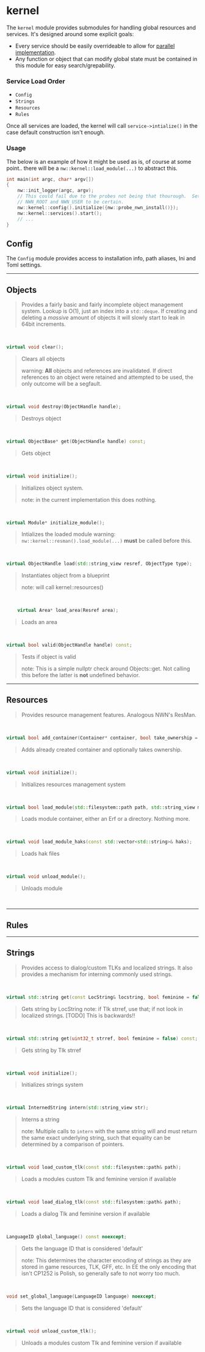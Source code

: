 # kernel

The `kernel` module provides submodules for handling global resources and services.  It's designed around some explicit goals:

* Every service should be easily overrideable to allow for [parallel implementation](http://sevangelatos.com/john-carmack-on-parallel-implementations/).
* Any function or object that can modify global state must be contained in this module for easy search/grepability.

### Service Load Order

- `Config`
- `Strings`
- `Resources`
- `Rules`

Once all services are loaded, the kernel will call `service->intialize()` in the case default construction
isn't enough.

### Usage

The below is an example of how it might be used as is, of course at some point.. there will be a `nw::kernel::load_module(...)` to abstract this.

```cpp
int main(int argc, char* argv[])
{
    nw::init_logger(argc, argv);
    // This could fail due to the probes not being that thourough.  Set env vars
    // NWN_ROOT and NWN_USER to be certain.
    nw::kernel::config().initialize({nw::probe_nwn_install()});
    nw::kernel::services().start();
    // ...
}
```

## Config

The `Config` module provides access to installation info, path aliases, Ini and Toml settings.

-------------------

## Objects
> Provides a fairly basic and fairly incomplete object management system.  Lookup is O(1), just an index into a `std::deque`.
> If creating and deleting a *massive* amount of objects it will slowly start to leak in 64bit increments.

<br>

```cpp
virtual void clear();
```
> Clears all objects
>
> warning: **All** objects and references are invalidated.  If direct references to an object were
> retained and attempted to be used, the only outcome will be a segfault.

<br>

```cpp
virtual void destroy(ObjectHandle handle);
```
> Destroys object

<br>

```cpp
virtual ObjectBase* get(ObjectHandle handle) const;
```
> Gets object

<br>

```cpp
virtual void initialize();
```
> Initializes object system.
>
> note: in the current implementation this does nothing.

<br>

```cpp
virtual Module* initialize_module();
```
> Intializes the loaded module
> warning: `nw::kernel::resman().load_module(...)` **must** be called before this.

<br>

```cpp
virtual ObjectHandle load(std::string_view resref, ObjectType type);
```
> Instantiates object from a blueprint
>
> note: will call kernel::resources()

<br>

```cpp
    virtual Area* load_area(Resref area);
```
> Loads an area

<br>

```cpp
virtual bool valid(ObjectHandle handle) const;
```
> Tests if object is valid
>
> note: This is a simple nullptr check around Objects::get.  Not calling this before
> the latter is **not** undefined behavior.

-------------------

## Resources
> Provides resource management features.  Analogous NWN's ResMan.

 <br>

```cpp
virtual bool add_container(Container* container, bool take_ownership = true);
```
> Adds already created container and optionally takes ownership.

 <br>

```cpp
virtual void initialize();
```
> Initializes resources management system

<br>

```cpp
virtual bool load_module(std::filesystem::path path, std::string_view manifest = {});
```
> Loads module container, either an Erf or a directory.  Nothing more.

<br>

```cpp
virtual void load_module_haks(const std::vector<std::string>& haks);
```
> Loads hak files

<br>

```cpp
virtual void unload_module();
```
> Unloads module

<br>

-------------------

## Rules

-------------------

## Strings
> Provides access to dialog/custom TLKs and localized strings.  It also provides a mechanism for interning
> commonly used strings.

<br>

```cpp
virtual std::string get(const LocString& locstring, bool feminine = false) const;
```
> Gets string by LocString
> note: if Tlk strref, use that; if not look in localized strings.  [TODO] This is backwards!!

<br>

```cpp
virtual std::string get(uint32_t strref, bool feminine = false) const;
```
> Gets string by Tlk strref

<br>

```cpp
virtual void initialize();
```
> Initializes strings system

<br>

```cpp
virtual InternedString intern(std::string_view str);
```
> Interns a string
>
> note: Multiple calls to `intern` with the same string will and must return
> the same exact underlying string, such that equality can be determined
> by a comparison of pointers.

<br>

```cpp
virtual void load_custom_tlk(const std::filesystem::path& path);
```
> Loads a modules custom Tlk and feminine version if available

<br>

```cpp
virtual void load_dialog_tlk(const std::filesystem::path& path);
```
> Loads a dialog Tlk and feminine version if available

<br>

```cpp
LanguageID global_language() const noexcept;
```
> Gets the language ID that is considered 'default'
>
> note: This determines the character encoding of strings as they are stored
> in game resources, TLK, GFF, etc.  In EE the only encoding that isn't CP1252
> is Polish, so generally safe to not worry too much.

<br>

```cpp
void set_global_language(LanguageID language) noexcept;
```
> Sets the language ID that is considered 'default'

<br>

```cpp
virtual void unload_custom_tlk();
```
> Unloads a modules custom Tlk and feminine version if available
